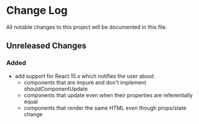 # Change Log

All notable changes to this project will be documented in this file.

## Unreleased Changes

### Added
- add support for React 15.x which notifies the user about:
  - components that are impure and don't implement shouldComponentUpdate
  - components that update even when their properties are referentially equal
  - components that render the same HTML even though props/state change
